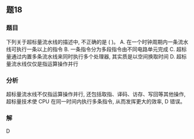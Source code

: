 ## 题18
### 题目
下列关于超标量流水线的描述中, 不正确的是 ( )。
A. 在一个时钟周期内一条流水线可执行一条以上的指令
B. 一条指令分为多段指令由不同电路单元完成
C. 超标量通过内置多条流水线来同时执行多个处理器, 其实质是以空间换取时间
D. 超标量流水线仅仅是指运算操作并行
### 分析
超标量流水线不仅指运算操作并行, 还包括取指、译码、访存、写回等其他操作, 超标量技术使 CPU 在同一时间内执行多条指令, 从而发挥更大的效率, D 错误。
### 解
D
